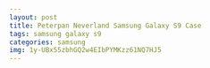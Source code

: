 ```yaml
---
layout: post
title: Peterpan Neverland Samsung Galaxy S9 Case
tags: samsung galaxy s9
categories: samsung
img: 1y-UBx55zbhGQ2w4EIbPYMKzz61NQ7HJ5
---
```

